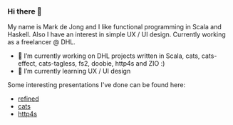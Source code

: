 ### Hi there 👋

My name is Mark de Jong and I like functional programming in Scala and Haskell. Also I have an interest in simple UX / UI design.
Currently working as a freelancer @ DHL. 

- 🔭 I’m currently working on DHL projects written in Scala, cats, cats-effect, cats-tagless, fs2, doobie, http4s and ZIO :)
- 🌱 I’m currently learning UX / UI design

Some interesting presentations I've done can be found here:

- [refined](https://fristi.github.io/refined-deck/)
- [cats](https://fristi.github.io/cats-deck/)
- [http4s](https://fristi.github.io/http4s-deck/)
